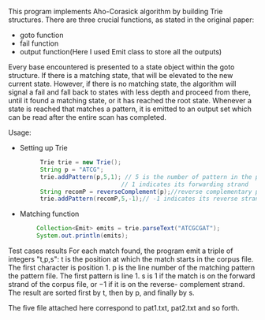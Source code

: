 This program implements Aho-Corasick algorithm by building Trie structures.
There are three crucial functions, as stated in the original paper:
-  goto function
-  fail function
-  output function(Here I used Emit class to store all the outputs)

Every base encountered is presented to a state object within the goto structure.
 If there is a matching state, that will be elevated to the new current state.
However, if there is no matching state, the algorithm will signal a fail and fall 
back to states with less depth and proceed from there, until it found a matching state, 
or it has reached the root state.
Whenever a state is reached that matches a pattern, it is emitted to an output 
set which can be read after the entire scan has completed.

Usage:

* Setting up Trie
```java
		 Trie trie = new Trie();
		 String p = "ATCG";
		 trie.addPattern(p,5,1); // 5 is the number of pattern in the pattern file
								// 1 indicates its forwarding strand
		 String recomP = reverseComplement(p);//reverse complementary pattern
		 trie.addPattern(recomP,5,-1);// -1 indicates its reverse strand
```

* Matching function
```java
	    Collection<Emit> emits = trie.parseText("ATCGCGAT");
	    System.out.println(emits);
```	    

Test cases results
For each match found, the program emit a triple of integers "t,p,s":
t is the position at which the match starts in the corpus file. The first character is position 1.
p is the line number of the matching pattern the pattern file. The first pattern is line 1.
s is 1 if the match is on the forward strand of the corpus file, or −1 if it is on the reverse- complement strand.
The result are sorted first by t, then by p, and finally by s.

The five file attached here correspond to pat1.txt, pat2.txt and so forth.

